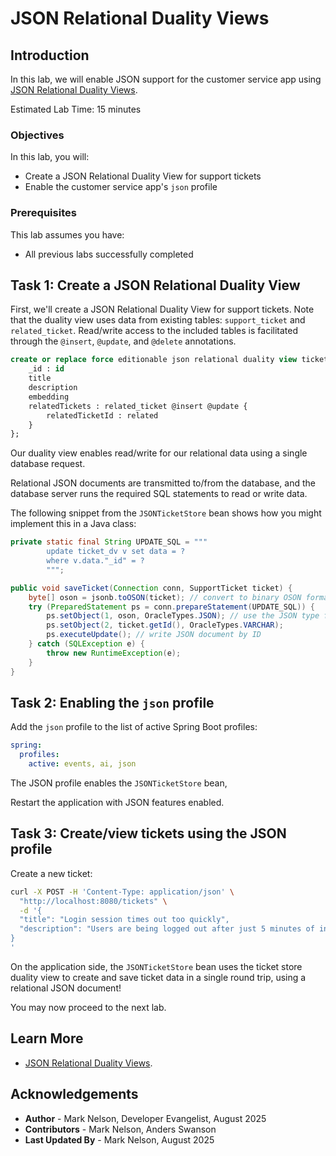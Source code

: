 # JSON Relational Duality Views

## Introduction

In this lab, we will enable JSON support for the customer service app using [JSON Relational Duality Views](https://docs.oracle.com/en/database/oracle/oracle-database/23/jsnvu/overview-json-relational-duality-views.html).


Estimated Lab Time: 15 minutes

### Objectives

In this lab, you will:

* Create a JSON Relational Duality View for support tickets
* Enable the customer service app's `json` profile

### Prerequisites

This lab assumes you have:

* All previous labs successfully completed

## Task 1: Create a JSON Relational Duality View

First, we'll create a JSON Relational Duality View for support tickets. Note that the duality view uses data from existing tables: `support_ticket` and `related_ticket`. Read/write access to the included tables is facilitated through the `@insert`, `@update`, and `@delete` annotations. 

```sql
create or replace force editionable json relational duality view ticket_dv as support_ticket @insert @update @delete {
    _id : id
    title
    description
    embedding
    relatedTickets : related_ticket @insert @update {
        relatedTicketId : related
    }
};
```

Our duality view enables read/write for our relational data using a single database request.

Relational JSON documents are transmitted to/from the database, and the database server runs the required SQL statements to read or write data. 

The following snippet from the `JSONTicketStore` bean shows how you might implement this in a Java class:

```java
private static final String UPDATE_SQL = """
        update ticket_dv v set data = ?
        where v.data."_id" = ?
        """;

public void saveTicket(Connection conn, SupportTicket ticket) {
    byte[] oson = jsonb.toOSON(ticket); // convert to binary OSON format
    try (PreparedStatement ps = conn.prepareStatement(UPDATE_SQL)) {
        ps.setObject(1, oson, OracleTypes.JSON); // use the JSON type for parameterized OSON data
        ps.setObject(2, ticket.getId(), OracleTypes.VARCHAR);
        ps.executeUpdate(); // write JSON document by ID
    } catch (SQLException e) {
        throw new RuntimeException(e);
    }
}
```

## Task 2: Enabling the `json` profile

Add the `json` profile to the list of active Spring Boot profiles:

```yaml
spring:
  profiles:
    active: events, ai, json
```

The JSON profile enables the `JSONTicketStore` bean,  

Restart the application with JSON features enabled.

## Task 3: Create/view tickets using the JSON profile

Create a new ticket:

```bash
curl -X POST -H 'Content-Type: application/json' \
  "http://localhost:8080/tickets" \
  -d '{
  "title": "Login session times out too quickly",
  "description": "Users are being logged out after just 5 minutes of inactivity, which is too aggressive. We’d like to increase the session timeout to 30 minutes."
}
'
```

On the application side, the `JSONTicketStore` bean uses the ticket store duality view to create and save ticket data in a single round trip, using a relational JSON document!

You may now proceed to the next lab.

## Learn More

* [JSON Relational Duality Views](https://docs.oracle.com/en/database/oracle/oracle-database/23/jsnvu/overview-json-relational-duality-views.html).

## Acknowledgements

* **Author** - Mark Nelson, Developer Evangelist, August 2025
* **Contributors** - Mark Nelson, Anders Swanson
* **Last Updated By** - Mark Nelson, August 2025

